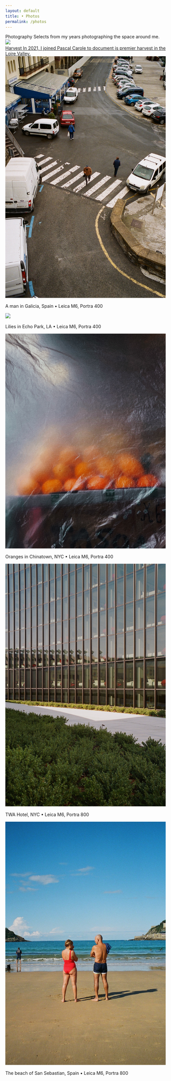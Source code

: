 ```yaml
---
layout: default 
title: • Photos
permalink: /photos
---
```


<section id="header-generic" class="color-generic page-header">			
    <div class="row">
    <span class="title">Photography</span>
    <span class="subtitle">Selects from my years photographing the space around me.</span>
    </div>
</section>
<section>
    <img class="mb16" src="/img/photos/harvest.png" oading="lazy">
    <a href="/photos/harvest">
        <div class="row interactive">
        <span class="title">Harvest</span>
        <span class="subtitle">In 2021, I joined Pascal Carole to document is premier harvest in the Loire Valley.</span>
        </div>
    </a>
</section>
<section>
    <img src="/img/photos/galicia.jpeg" loading="lazy">
    <p class="caption">A man in Galicia, Spain • Leica M6, Portra 400</p>
</section>
<section>
    <img src="/img/photos/echo.jpg" loading="lazy">
    <p class="caption">Lilies in Echo Park, LA • Leica M6, Portra 400</p>
</section>
<section>
    <img src="/img/photos/orange.jpeg" loading="lazy">
    <p class="caption">Oranges in Chinatown, NYC • Leica M6, Portra 400</p>
</section>
<section>
    <img src="/img/photos/twa.jpeg" loading="lazy">
    <p class="caption">TWA Hotel, NYC • Leica M6, Portra 800</p>
</section>
<section>
    <img src="/img/photos/sansebastian.jpeg" loading="lazy">
    <p class="caption">The beach of San Sebastian, Spain • Leica M6, Portra 800</p>
</section>